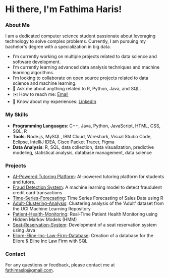 # Hi there, I'm Fathima Haris!

### About Me
I am a dedicated computer science student passionate about leveraging technology to solve complex problems. Currently, I am pursuing my bachelor's degree with a specialization in big data.

-  I’m currently working on multiple projects related to data science and software development.
-  I’m currently learning advanced data analysis techniques and machine learning algorithms.
- I’m looking to collaborate on open source projects related to data science and machine learning.
- 💬 Ask me about anything related to R, Python, Java, and SQL.
- ✉️ How to reach me: [Email](mailto:fathimaslp@gmail.com)
- 📄 Know about my experiences: [LinkedIn](https://www.linkedin.com/in/fathimaharis)

### My Skills
- **Programming Languages**: C++, Java, Python, JavaScript, HTML, CSS, SQL, R
- **Tools**: Node.js, MySQL, IBM Cloud, Wireshark, Visual Studio Code, Eclipse, IntelliJ IDEA, Cisco Packet Tracer, Figma
- **Data Analysis**: R, SQL, data collection, data visualization, predictive modeling, statistical analysis, database management, data science

### Projects
- [AI-Powered Tutoring Platform](https://github.com/fvthima/Tutoreal.ai): AI-powered tutoring platform for students and tutors.
- [Fraud Detection System](https://github.com/fvthima/Fraud-Detection-System): A machine learning model to detect fraudulent credit card transactions
- [Time-Series-Forecasting](https://github.com/fvthima/Time-Series-Forecasting): Time Series Forecasting of Sales Data using R
- [Adult-Clustering-Analysis](https://github.com/fvthima/Adult-Clustering-Analysis): Clustering analysis of the 'Adult' dataset from the UCI Machine Learning Repository
- [Patient-Health-Monitoring](https://github.com/fvthima/Patient-Health-Monitoring): Real-Time Patient Health Monitoring using Hidden Markov Models (HMM)
- [Seat-Reservation-System](https://github.com/fvthima/Seat-Reservation-System): Development of a seat reservation system using Java
- [Eliore-Eline-Inc-Law-Firm-Database](https://github.com/fvthima/Eliore-Eline-Inc-Law-Firm-Database): Creation of a database for the Eliore & Eline Inc Law Firm with SQL

### Contact
For any questions or feedback, please contact me at [fathimaslp@gmail.com](mailto:fathimaslp@gmail.com).
